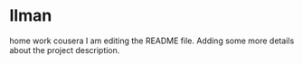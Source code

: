 # Ilman
home work cousera
I am editing the README file. Adding some more details about the project description.
